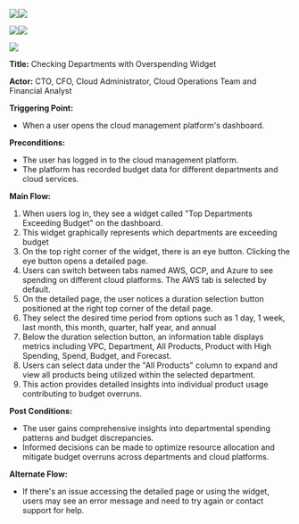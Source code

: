 ﻿![](Aspose.Words.6d68980a-de7f-42d2-ba3c-5cdc62b86e2c.001.png)![](Aspose.Words.6d68980a-de7f-42d2-ba3c-5cdc62b86e2c.002.png)

![](Aspose.Words.6d68980a-de7f-42d2-ba3c-5cdc62b86e2c.003.png)![](Aspose.Words.6d68980a-de7f-42d2-ba3c-5cdc62b86e2c.004.png)



![](Aspose.Words.6d68980a-de7f-42d2-ba3c-5cdc62b86e2c.005.png)

**Title:** Checking Departments with Overspending Widget

**Actor:** CTO, CFO, Cloud Administrator, Cloud Operations Team and Financial Analyst

**Triggering Point:**

- When a user opens the cloud management platform's dashboard.

**Preconditions:**

- The user has logged in to the cloud management platform.
- The platform has recorded budget data for different departments and cloud services.

**Main Flow:**

1. When users log in, they see a widget called "Top Departments Exceeding Budget" on the dashboard.
1. This widget graphically represents which departments are exceeding budget
1. On the top right corner of the widget, there is an eye button. Clicking the eye button opens a detailed page.
1. Users can switch between tabs named AWS, GCP, and Azure to see spending on different cloud platforms. The AWS tab is selected by default.
1. On the detailed page, the user notices a duration selection button positioned at the right top corner of the detail page.
1. They select the desired time period from options such as 1 day, 1 week, last month, this month, quarter, half year, and annual
1. Below the duration selection button, an information table displays metrics including VPC, Department, All Products, Product with High Spending, Spend, Budget, and Forecast. 
1. Users can select data under the "All Products" column to expand and view all products being utilized within the selected department.
1. This action provides detailed insights into individual product usage contributing to budget overruns.

**Post Conditions:**

- The user gains comprehensive insights into departmental spending patterns and budget discrepancies.
- Informed decisions can be made to optimize resource allocation and mitigate budget overruns across departments and cloud platforms.

**Alternate Flow:**

- If there's an issue accessing the detailed page or using the widget, users may see an error message and need to try again or contact support for help.




